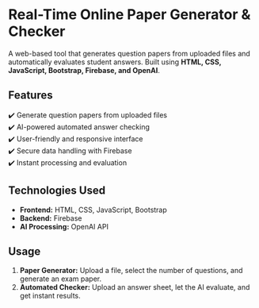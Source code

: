 # Real-Time Online Paper Generator & Checker  

A web-based tool that generates question papers from uploaded files and automatically evaluates student answers. Built using **HTML, CSS, JavaScript, Bootstrap, Firebase, and OpenAI**.  

## Features  
✔️ Generate question papers from uploaded files  
✔️ AI-powered automated answer checking  
✔️ User-friendly and responsive interface  
✔️ Secure data handling with Firebase  
✔️ Instant processing and evaluation  

## Technologies Used  
- **Frontend:** HTML, CSS, JavaScript, Bootstrap  
- **Backend:** Firebase  
- **AI Processing:** OpenAI API  

## Usage  
1. **Paper Generator:** Upload a file, select the number of questions, and generate an exam paper.  
2. **Automated Checker:** Upload an answer sheet, let the AI evaluate, and get instant results.  
